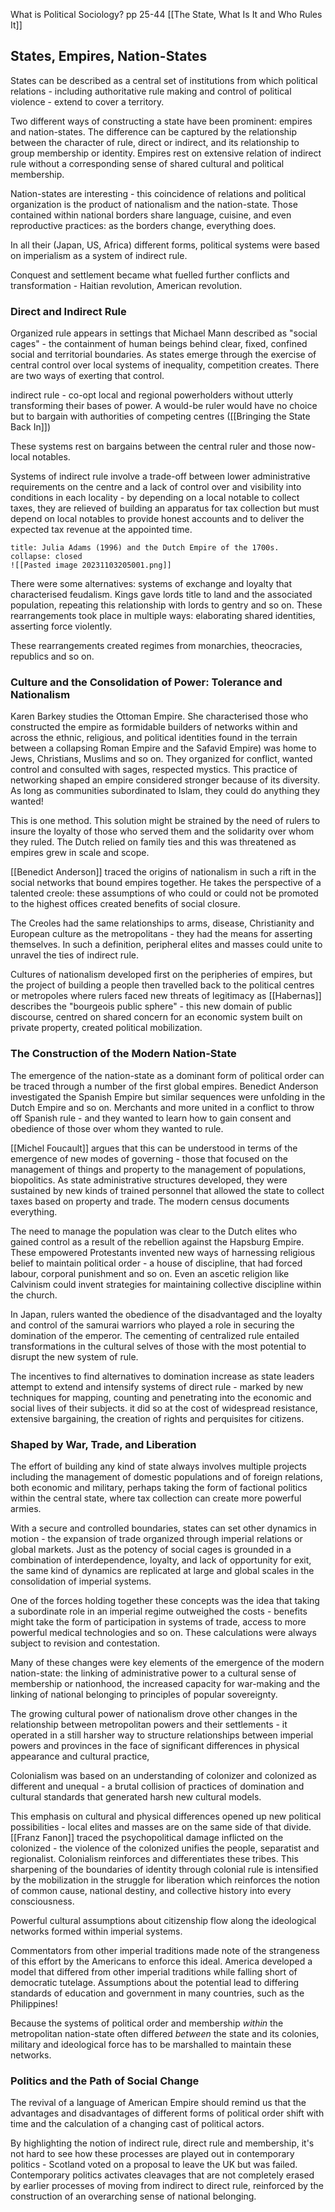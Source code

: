 What is Political Sociology? pp 25-44 [[The State, What Is It and Who Rules It]]

## States, Empires, Nation-States

States can be described as a central set of institutions from which political relations - including authoritative rule making and control of political violence - extend to cover a territory.

Two different ways of constructing a state have been prominent: empires and nation-states. The difference can be captured by the relationship between the character of rule, direct or indirect, and its relationship to group membership or identity. Empires rest on extensive relation of indirect rule without a corresponding sense of shared cultural and political membership.

Nation-states are interesting - this coincidence of relations and political organization is the product of nationalism and the nation-state. Those contained within national borders share language, cuisine, and even reproductive practices: as the borders change, everything does.

In all their (Japan, US, Africa) different forms, political systems were based on imperialism as a system of indirect rule.

Conquest and settlement became what fuelled further conflicts and transformation - Haitian revolution, American revolution.

### Direct and Indirect Rule

Organized rule appears in settings that Michael Mann described as "social cages" - the containment of human beings behind clear, fixed, confined social and territorial boundaries. As states emerge through the exercise of central control over local systems of inequality, competition creates. There are two ways of exerting that control.

indirect rule - co-opt local and regional powerholders without utterly transforming their bases of power. A would-be ruler would have no choice but to bargain with authorities of competing centres ([[Bringing the State Back In]])

These systems rest on bargains between the central ruler and those now-local notables.

Systems of indirect rule involve a trade-off between lower administrative requirements on the centre and a lack of control over and visibility into conditions in each locality - by depending on a local notable to collect taxes, they are relieved of building an apparatus for tax collection but must depend on local notables to provide honest accounts and to deliver the expected tax revenue at the appointed time.

```ad-example
title: Julia Adams (1996) and the Dutch Empire of the 1700s.
collapse: closed
![[Pasted image 20231103205001.png]]
```

There were some alternatives: systems of exchange and loyalty that characterised feudalism. Kings gave lords title to land and the associated population, repeating this relationship with lords to gentry and so on. These rearrangements took place in multiple ways: elaborating shared identities, asserting force violently.

These rearrangements created regimes from monarchies, theocracies, republics and so on.

### Culture and the Consolidation of Power: Tolerance and Nationalism

Karen Barkey studies the Ottoman Empire. She characterised those who constructed the empire as formidable builders of networks within and across the ethnic, religious, and political identities found in the terrain between a collapsing Roman Empire and the Safavid Empire) was home to Jews, Christians, Muslims and so on. They organized for conflict, wanted control and consulted with sages, respected mystics. This practice of networking shaped an empire considered stronger because of its diversity. As long as communities subordinated to Islam, they could do anything they wanted!

This is one method. This solution might be strained by the need of rulers to insure the loyalty of those who served them and the solidarity over whom they ruled. The Dutch relied on family ties and this was threatened as empires grew in scale and scope.

[[Benedict Anderson]] traced the origins of nationalism in such a rift in the social networks that bound empires together. He takes the perspective of a talented creole: these assumptions of who could or could not be promoted to the highest offices created benefits of social closure.

The Creoles had the same relationships to arms, disease, Christianity and European culture as the metropolitans - they had the means for asserting themselves. In such a definition, peripheral elites and masses could unite to unravel the ties of indirect rule.

Cultures of nationalism developed first on the peripheries of empires, but the project of building a people then travelled back to the political centres or metropoles where rulers faced new threats of legitimacy as [[Habernas]] describes the "bourgeois public sphere" - this new domain of public discourse, centred on shared concern for an economic system built on private property, created political mobilization.

### The Construction of the Modern Nation-State

The emergence of the nation-state as a dominant form of political order can be traced through a number of the first global empires. Benedict Anderson investigated the Spanish Empire but similar sequences were unfolding in the Dutch Empire and so on. Merchants and more united in a conflict to throw off Spanish rule - and they wanted to learn how to gain consent and obedience of those over whom they wanted to rule.

[[Michel Foucault]] argues that this can be understood in terms of the emergence of new modes of governing - those that focused on the management of things and property to the management of populations, biopolitics. As state administrative structures developed, they were sustained by new kinds of trained personnel that allowed the state to collect taxes based on property and trade. The modern census documents everything.

The need to manage the population was clear to the Dutch elites who gained control as a result of the rebellion against the Hapsburg Empire. These empowered Protestants invented new ways of harnessing religious belief to maintain political order - a house of discipline, that had forced labour, corporal punishment and so on. Even an ascetic religion like Calvinism could invent strategies for maintaining collective discipline within the church.

In Japan, rulers wanted the obedience of the disadvantaged and the loyalty and control of the samurai warriors who played a role in securing the domination of the emperor. The cementing of centralized rule entailed transformations in the cultural selves of those with the most potential to disrupt the new system of rule.

The incentives to find alternatives to domination increase as state leaders attempt to extend and intensify systems of direct rule - marked by new techniques for mapping, counting and penetrating into the economic and social lives of their subjects. it did so at the cost of widespread resistance, extensive bargaining, the creation of rights and perquisites for citizens.

### Shaped by War, Trade, and Liberation

The effort of building any kind of state always involves multiple projects including the management of domestic populations and of foreign relations, both economic and military, perhaps taking the form of factional politics within the central state, where tax collection can create more powerful armies.

With a secure and controlled boundaries, states can set other dynamics in motion - the expansion of trade organized through imperial relations or global markets. Just as the potency of social cages is grounded in a combination of interdependence, loyalty, and lack of opportunity for exit, the same kind of dynamics are replicated at large and global scales in the consolidation of imperial systems.

One of the forces holding together these concepts was the idea that taking a subordinate role in an imperial regime outweighed the costs - benefits might take the form of participation in systems of trade, access to more powerful medical technologies and so on. These calculations were always subject to revision and contestation.

Many of these changes were key elements of the emergence of the modern nation-state: the linking of administrative power to a cultural sense of membership or nationhood, the increased capacity for war-making and the linking of national belonging to principles of popular sovereignty.

The growing cultural power of nationalism drove other changes in the relationship between metropolitan powers and their settlements - it operated in a still harsher way to structure relationships between imperial powers and provinces in the face of significant differences in physical appearance and cultural practice,

Colonialism was based on an understanding of colonizer and colonized as different and unequal - a brutal collision of practices of domination and cultural standards that generated harsh new cultural models.

This emphasis on cultural and physical differences opened up new political possibilities - local elites and masses are on the same side of that divide. [[Franz Fanon]] traced the psychopolitical damage inflicted on the colonized - the violence of the colonized unifies the people, separatist and regionalist. Colonialism reinforces and differentiates these tribes. This sharpening of the boundaries of identity through colonial rule is intensified by the mobilization in the struggle for liberation which reinforces the notion of common cause, national destiny, and collective history into every consciousness.

Powerful cultural assumptions about citizenship flow along the ideological networks formed within imperial systems.

Commentators from other imperial traditions made note of the strangeness of this effort by the Americans to enforce this ideal. America developed a model that differed from other imperial traditions while falling short of democratic tutelage. Assumptions about the potential lead to differing standards of education and government in many countries, such as the Philippines!

Because the systems of political order and membership *within* the metropolitan nation-state often differed *between* the state and its colonies, military and ideological force has to be marshalled to maintain these networks.

### Politics and the Path of Social Change

The revival of a language of American Empire should remind us that the advantages and disadvantages of different forms of political order shift with time and the calculation of a changing cast of political actors.

By highlighting the notion of indirect rule, direct rule and membership, it's not hard to see how these processes are played out in contemporary politics - Scotland voted on a proposal to leave the UK but was failed. Contemporary politics activates cleavages that are not completely erased by earlier processes of moving from indirect to direct rule, reinforced by the construction of an overarching sense of national belonging.


